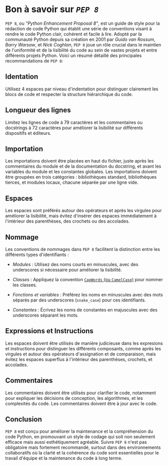 # Bon à savoir sur *`PEP 8`*

`PEP 8`, ou *"Python Enhancement Proposal 8"*, est un guide de style pour la rédaction de code Python qui établit une série de conventions visant à rendre le code Python clair, cohérent et facile à lire. Adopté par la communauté Python depuis sa création en 2001 par *Guido van Rossum*, *Barry Warsaw*, et *Nick Coghlan*, `PEP 8` joue un rôle crucial dans le maintien de l'uniformité et de la lisibilité du code au sein de vastes projets et entre différents projets Python. Voici un résumé détaillé des principales recommandations de `PEP 8`:

## Identation

Utilisez 4 espaces par niveau d'indentation pour distinguer clairement les blocs de code et respecter la structure hiérarchique du code.

## Longueur des lignes

Limitez les lignes de code à 79 caractères et les commentaires ou docstrings à 72 caractères pour améliorer la lisibilité sur différents dispositifs et éditeurs.

## Importation

Les importations doivent être placées en haut du fichier, juste après les commentaires du module et de la documentation du docstring, et avant les variables du module et les constantes globales.
Les importations doivent être groupées en trois catégories : bibliothèques standard, bibliothèques tierces, et modules locaux, chacune séparée par une ligne vide.

## Espaces

Les espaces sont préférés autour des opérateurs et après les virgules pour améliorer la lisibilité, mais évitez d'insérer des espaces immédiatement à l'intérieur des parenthèses, des crochets ou des accolades.

## Nommage

Les conventions de nommages dans `PEP 8` facilitent la distinction entre les différents types d'identifiants : 

- *Modules* : Utilisez des noms courts en minuscules, avec des underscores si nécessaire pour améliorer la lisibilité.

- *Classes* : Appliquez la convention [`CapWords` (ou `CamelCase`)](CapWords-CamelCase.md) pour nommer les classes.

- *Fonctions et variables* : Préférez les noms en minuscules avec des mots séparés par des underscores (`snake_case`) pour ces identifiants.

- *Constantes* : Écrivez les noms de constantes en majuscules avec des underscores séparant les mots.

## Expressions et Instructions

Les espaces doivent être utilisés de manière judicieuse dans les expresions et instructions pour distinguer les différents composants, comme après les virgules et autour des opérateurs d'assignation et de comparaison, mais évitez les espaces superflus à l'intérieur des parenthèses, crochets, et accolades.

## Commentaires

Les commentaires doivent être utilisés pour clarifier le code, notamment pour expliquer les décisions de conception, les algorithmes, et les complexités du code. Les commentaires doivent être à jour avec le code.

## Conclusion

`PEP 8` est conçu pour améliorer la maintenance et la compréhension du code Python, en promouvant un style de codage qui soit non seulement efficace mais aussi esthétiquement agréable. Suivre `PEP 8` n'est pas obligatoire mais fortement recommandé, surtout dans des environnements collaboratifs où la clarté et la cohérence du code sont essentielles pour le travail d'équipe et la maintenance du code à long terme.
